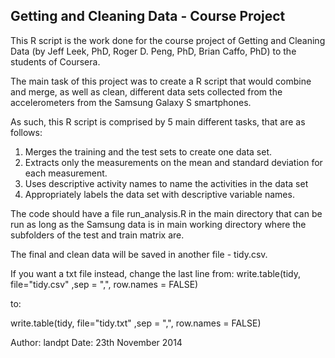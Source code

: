 ## Getting and Cleaning Data - Course Project

This R script is the work done for the course project of Getting and Cleaning Data (by Jeff Leek, PhD, Roger D. Peng, PhD, Brian Caffo, PhD) to the students of Coursera.

The main task of this project was to create a R script that would combine and merge, as well as clean, different data sets collected from the accelerometers from the Samsung Galaxy S smartphones.

As such, this R script is comprised by 5 main different tasks, that are as follows:
1. Merges the training and the test sets to create one data set.
2. Extracts only the measurements on the mean and standard deviation for each measurement. 
3. Uses descriptive activity names to name the activities in the data set
4. Appropriately labels the data set with descriptive variable names. 

The code should have a file run_analysis.R in the main directory that can be run as long as the Samsung data is in main working directory where the subfolders of the test and train matrix are. 

The final and clean data will be saved in another file - tidy.csv.

If you want a txt file instead, change the last line from:
write.table(tidy, file="tidy.csv" ,sep = ",", row.names = FALSE)

to:

write.table(tidy, file="tidy.txt" ,sep = ",", row.names = FALSE)




Author: landpt
Date: 23th November 2014